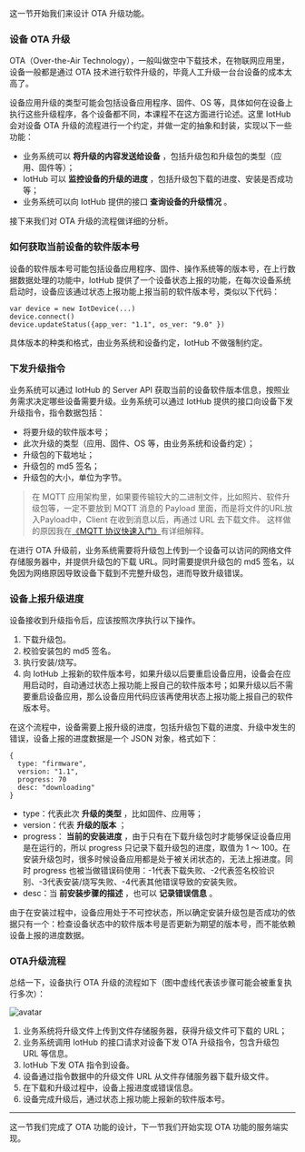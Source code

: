 这一节开始我们来设计 OTA 升级功能。

### 设备 OTA 升级

OTA（Over-the-Air Technology），一般叫做空中下载技术，在物联网应用里，设备一般都是通过 OTA
技术进行软件升级的，毕竟人工升级一台台设备的成本太高了。

设备应用升级的类型可能会包括设备应用程序、固件、OS 等，具体如何在设备上执行这些升级程序，各个设备都不同，本课程不在这方面进行论述。这里 IotHub
会对设备 OTA 升级的流程进行一个约定，并做一定的抽象和封装，实现以下一些功能：

  * 业务系统可以 **将升级的内容发送给设备** ，包括升级包和升级包的类型（应用、固件等）；
  * IotHub 可以 **监控设备的升级的进度** ，包括升级包下载的进度、安装是否成功等；
  * 业务系统可以向 IotHub 提供的接口 **查询设备的升级情况** 。

接下来我们对 OTA 升级的流程做详细的分析。

### 如何获取当前设备的软件版本号

设备的软件版本号可能包括设备应用程序、固件、操作系统等的版本号，在上行数据数据处理的功能中，IotHub
提供了一个设备状态上报的功能，在每次设备系统启动时，设备应该通过状态上报功能上报当前的软件版本号，类似以下代码：

    
    
    var device = new IotDevice(...)
    device.connect()
    device.updateStatus({app_ver: "1.1", os_ver: "9.0" })
    

具体版本的种类和格式，由业务系统和设备约定，IotHub 不做强制约定。

### 下发升级指令

业务系统可以通过 IotHub 的 Server API 获取当前的设备软件版本信息，按照业务需求决定哪些设备需要升级。业务系统可以通过 IotHub
提供的接口向设备下发升级指令，指令数据包括：

  * 将要升级的软件版本号；
  * 此次升级的类型（应用、固件、OS 等，由业务系统和设备约定）；
  * 升级包的下载地址；
  * 升级包的 md5 签名；
  * 升级包的大小，单位为字节。

> 在 MQTT 应用架构里，如果要传输较大的二进制文件，比如照片、软件升级包等，一定不要放到 MQTT 消息的 Payload
> 里面，而是将文件的URL放入Payload中，Client 在收到消息以后，再通过 URL 去下载文件。 这样做的原因我在[《MQTT
> 协议快速入门》](https://gitbook.cn/gitchat/column/5be4f4df2c33167c317beb8c)有详细解释。

在进行 OTA 升级前，业务系统需要将升级包上传到一个设备可以访问的网络文件存储服务器中，并提供升级包的下载 URL。同时需要提供升级包的 md5
签名，以免因为网络原因导致设备下载到不完整升级包，进而导致升级错误。

### 设备上报升级进度

设备接收到升级指令后，应该按照次序执行以下操作。

  1. 下载升级包。
  2. 校验安装包的 md5 签名。
  3. 执行安装/烧写。
  4. 向 IotHub 上报新的软件版本号，如果升级以后要重启设备应用，设备会在应用启动时，自动通过状态上报功能上报自己的软件版本号；如果升级以后不需要重启设备应用，那么设备应用代码应该再使用状态上报功能上报自己的软件版本号。

在这个流程中，设备需要上报升级的进度，包括升级包下载的进度、升级中发生的错误，设备上报的进度数据是一个 JSON 对象，格式如下：

    
    
    {
      type: "firmware",
      version: "1.1",
      progress: 70
      desc: "downloading"
    }
    

  * type：代表此次 **升级的类型** ，比如固件、应用等；
  * version：代表 **升级的版本** ；
  * progress： **当前的安装进度** ，由于只有在下载升级包时才能够保证设备应用是在运行的，所以 progress 只记录下载升级包的进度，取值为 1 ～ 100。在安装升级包时，很多时候设备应用都是处于被关闭状态的，无法上报进度。同时 progress 也被当做错误码使用：-1代表下载失败、-2代表签名校验识别、-3代表安装/烧写失败、-4代表其他错误导致的安装失败。 
  * desc：当 **前安装步骤的描述** ，也可以 **记录错误信息** 。

由于在安装过程中，设备应用处于不可控状态，所以确定安装升级包是否成功的依据只有一个：检查设备状态中的软件版本号是否更新为期望的版本号，而不能依赖设备上报的进度数据。

### OTA升级流程

总结一下，设备执行 OTA 升级的流程如下（图中虚线代表该步骤可能会被重复执行多次）：

![avatar](https://images.gitbook.cn/Ftm1Jx6QBivL3fxM6um1aVMbGP1z)

  1. 业务系统将升级文件上传到文件存储服务器，获得升级文件可下载的 URL；
  2. 业务系统调用 IotHub 的接口请求对设备下发 OTA 升级指令，包含升级包 URL 等信息。
  3. IotHub 下发 OTA 指令到设备。
  4. 设备通过指令数据中的升级文件 URL 从文件存储服务器下载升级文件。
  5. 在下载和升级过程中，设备上报进度或错误信息。
  6. 设备完成升级后，通过状态上报功能上报新的软件版本号。

* * *

这一节我们完成了 OTA 功能的设计，下一节我们开始实现 OTA 功能的服务端实现。

